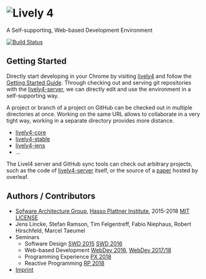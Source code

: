 # ![Lively 4](https://lively-kernel.org/lively4/lively4-jens/media/lively4_logo_smooth_100.png)

A Self-supporting, Web-based Development Environment

[![Build Status](https://travis-ci.org/LivelyKernel/lively4-core.svg)](https://travis-ci.org/LivelyKernel/lively4-core)

## Getting Started

<lively-import src="doc/_navigation.html"></lively-import>

Directly start developing in your Chrome by visiting [lively4](https://lively-kernel.org/lively4/lively4-core/start.html) and follow the [Getting Started Guide](./doc/tutorial/index.md). Through checking out and serving git repositories with the [lively4-server](doc/lively4-server.md), we can directly edit and use the environment in a self-supporting way.

A project or branch of a project on GitHub can be checked out in multiple directories at once. Working on the same URL allows to collaborate in a very tight way, working in a separate directory provides more distance.

- [lively4-core](https://lively-kernel.org/lively4/lively4-core/start.html)
- [lively4-stable](https://lively-kernel.org/lively4/lively4-stable/start.html)
- [lively4-jens](https://lively-kernel.org/lively4/lively4-jens/start.html)
- ...

The Livel4 server and GitHub sync tools can check out arbitrary projects, such as the code of [lively4-server](https://lively-kernel.org/lively4/lively4-server/) itself, or the source of a [paper](https://lively-kernel.org/lively4/Lively4DevelopmentExperience/content/Introduction.md) hosted by overleaf.

## Authors / Contributors

- [Sofware Architecture Group](https://www.hpi.uni-potsdam.de/hirschfeld/), [Hasso Plattner Institute](https://www.hpi.de), 2015-2018 [MIT LICENSE](LICENSE)
- Jens Lincke, Stefan Ramson, Tim Felgentreff, Fabio Niephaus, Robert Hirschfeld, Marcel Taeumel
- Seminars
  - Software Design [SWD 2015](https://lively-kernel.org/lively4/lively4-seminars/SWD2015/index.md) [SWD 2016](https://lively-kernel.org/lively4/lively4-seminars/SWD2015/index.md)
  - Web-based Development [WebDev 2016](https://lively-kernel.org/lively4/lively4-seminars/WebDev2016/index.md), [WebDev 2017/18](https://lively-kernel.org/lively4/lively4-seminars/WebDev2017/index.md)
  - Programming Experience [PX 2018](https://lively-kernel.org/lively4/lively4-seminars/PX2018/index.md)
  - Reactive Programming [RP 2018](https://lively-kernel.org/lively4/lively4-seminars/RP2018/index.md)
- [Imprint](imprint.md)